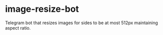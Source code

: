 # image-resize-bot
Telegram bot that resizes images for sides to be at most 512px maintaining aspect ratio.
